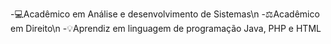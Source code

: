 -💻Acadêmico em Análise e desenvolvimento de Sistemas\n
-⚖️Acadêmico em Direito\n
-💡Aprendiz em linguagem de programação Java, PHP e HTML
